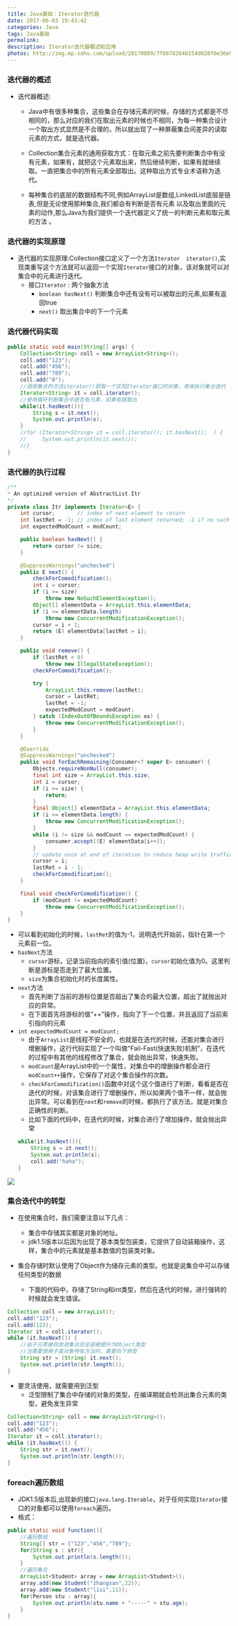 ```yaml
---
title: Java基础：Iterator迭代器
date: 2017-06-03 19:43:42
categories: Java
tags: Java基础
permalink:
description: Iterator迭代器概述和应用
photos: http://img.mp.sohu.com/upload/20170809/7f6678264b154d028f0e36e9159c8e9a.png
---
```


### 迭代器的概述
- 迭代器概述:
    - Java中有很多种集合，这些集合在存储元素的时候，存储的方式都是不尽相同的，那么对应的我们在取出元素的时候也不相同，为每一种集合设计一个取出方式显然是不合理的，所以就出现了一种屏蔽集合间差异的读取元素的方式，就是迭代器。
   
    - Collection集合元素的通用获取方式：在取元素之前先要判断集合中有没有元素，如果有，就把这个元素取出来，然后继续判断，如果有就继续取。一直把集合中的所有元素全部取出。这种取出方式专业术语称为迭代。
   
    - 每种集合的底层的数据结构不同,例如ArrayList是数组,LinkedList底层是链表,但是无论使用那种集合,我们都会有判断是否有元素
     以及取出里面的元素的动作,那么Java为我们提供一个迭代器定义了统一的判断元素和取元素的方法 。

### 迭代器的实现原理
- 迭代器的实现原理:Collection接口定义了一个方法`Iterator  iterator()`,实现类重写这个方法就可以返回一个实现`Iterator`接口的对象，该对象就可以对集合中的元素进行迭代。
    - 接口`Iterator` : 两个抽象方法
        - `boolean hasNext()` 判断集合中还有没有可以被取出的元素,如果有返回true
        - `next()` 取出集合中的下一个元素

### 迭代器代码实现
```java
public static void main(String[] args) {
    Collection<String> coll = new ArrayList<String>();
    coll.add("123");
    coll.add("456");
    coll.add("789");
    coll.add("0");
    //调用集合的方法iterator()获取一个实现Iterator接口的对象，用来执行集合迭代
    Iterator<String> it = coll.iterator();
    //使用循环判断集合中是否有元素，如果有就取出
    while(it.hasNext()){
        String s = it.next();
        System.out.println(s);
    }
    //for (Iterator<String> it = coll.iterator(); it.hasNext();  ) {
    //     System.out.println(it.next());
    //}    
}
```


### 迭代器的执行过程
```java
/**
* An optimized version of AbstractList.Itr
*/
private class Itr implements Iterator<E> {
    int cursor;       // index of next element to return
    int lastRet = -1; // index of last element returned; -1 if no such
    int expectedModCount = modCount;

    public boolean hasNext() {
        return cursor != size;
    }

    @SuppressWarnings("unchecked")
    public E next() {
        checkForComodification();
        int i = cursor;
        if (i >= size)
            throw new NoSuchElementException();
        Object[] elementData = ArrayList.this.elementData;
        if (i >= elementData.length)
            throw new ConcurrentModificationException();
        cursor = i + 1;
        return (E) elementData[lastRet = i];
    }

    public void remove() {
        if (lastRet < 0)
            throw new IllegalStateException();
        checkForComodification();

        try {
            ArrayList.this.remove(lastRet);
            cursor = lastRet;
            lastRet = -1;
            expectedModCount = modCount;
        } catch (IndexOutOfBoundsException ex) {
            throw new ConcurrentModificationException();
        }
    }

    @Override
    @SuppressWarnings("unchecked")
    public void forEachRemaining(Consumer<? super E> consumer) {
        Objects.requireNonNull(consumer);
        final int size = ArrayList.this.size;
        int i = cursor;
        if (i >= size) {
            return;
        }
        final Object[] elementData = ArrayList.this.elementData;
        if (i >= elementData.length) {
            throw new ConcurrentModificationException();
        }
        while (i != size && modCount == expectedModCount) {
            consumer.accept((E) elementData[i++]);
        }
        // update once at end of iteration to reduce heap write traffic
        cursor = i;
        lastRet = i - 1;
        checkForComodification();
    }

    final void checkForComodification() {
        if (modCount != expectedModCount)
            throw new ConcurrentModificationException();
    }
}
```

- 可以看到初始化的时候，`lastRet`的值为-1，说明迭代开始前，指针在第一个元素前一位。
- `hasNext`方法
    - `cursor`游标，记录当前指向的索引值(位置)，`cursor`初始化值为0。这里判断是游标是否走到了最大位置。
    - `size`为集合初始化时的长度属性。
- `next`方法
    - 首先判断了当前的游标位置是否超出了集合的最大位置，超出了就抛出对应的异常。
    - 在下面首先将游标的值“++”操作，指向了下一个位置，并且返回了当前索引指向的元素
- `int expectedModCount = modCount;`
    - 由于`ArrayList`是线程不安全的，也就是在迭代的时候，还能对集合进行增删操作，这行代码实现了一个叫做“Fail-Fast(快速失败)机制”，在迭代的过程中有其他的线程修改了集合，就会抛出异常，快速失败。
    - `modCount`是ArrayList中的一个属性，对集合中的增删操作都会进行`modCount++`操作，它保存了对这个集合操作的次数。
    - `checkForComodification()`函数中对这个这个值进行了判断，看看是否在迭代的时候，对该集合进行了增删操作，所以如果两个值不一样，就会抛出异常。可以看到在`next`和`remove`的时候，都执行了该方法，就是对集合正确性的判断。
    - 比如下面的代码中，在迭代的时候，对集合进行了增加操作，就会抛出异常
    ```java
    while(it.hasNext()){
        String s = it.next();
        System.out.println(s);
        coll.add("haha");
    }
    ```
![](http://ww1.sinaimg.cn/large/c55a7aeely1fmf7hlgxx2j20r709owek.jpg)


### 集合迭代中的转型 
- 在使用集合时，我们需要注意以下几点：
    - 集合中存储其实都是对象的地址。
    - jdk1.5版本以后因为出现了基本类型包装类，它提供了自动装箱操作，这样，集合中的元素就是基本数值的包装类对象。
    
- 集合存储时默认使用了Object作为储存元素的类型。也就是说集合中可以存储任何类型的数据
    - 下面的代码中，存储了String和int类型，然后在迭代的时候，进行强转的时候就会发生错误。
```java
Collection coll = new ArrayList();
coll.add("123");
coll.add(123);
Iterator it = coll.iterator();
while (it.hasNext()) {
    //由于元素被存放进集合后全部被提升为Object类型
    //当需要使用子类对象特有方法时，需要向下转型
    String str = (String) it.next();
    System.out.println(str.length());
}
```

- 要灵活使用，就需要用到泛型
    - 泛型限制了集合中存储的对象的类型，在编译期就会检测出集合元素的类型，避免发生异常
```java
Collection<String> coll = new ArrayList<String>();
coll.add("123");
coll.add("456");
Iterator it = coll.iterator();
while (it.hasNext()) {
    String str = it.next();
    System.out.println(str.length());
}
```


### foreach遍历数组
- JDK1.5版本后,出现新的接口`java.lang.Iterable`，对于任何实现`Iterator`接口的对象都可以使用`foreach`遍历。
- 格式：
```java
public static void function(){
    //遍历数组
    String[] str = {"123","456","789"};
    for(String s : str){
        System.out.println(s.length());
    }
    //遍历集合
    ArrayList<Student> array = new ArrayList<Student>();
    array.add(new Student("zhangsan",22));
    array.add(new Student("lisi",11));
    for(Person stu : array){
        System.out.println(stu.name + "-----" + stu.age);
    }
}
```
